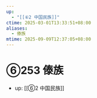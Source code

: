 ```yaml
---
up:
  - "[[⑥2 中国民族]]"
ctime: 2025-03-01T13:33:51+08:00
aliases:
  - 傣族
mtime: 2025-09-09T12:37:05+08:00
---
```


# ⑥253 傣族

- up: [[⑥2 中国民族]]

